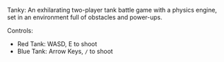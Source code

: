 Tanky: An exhilarating two-player tank battle game with a physics engine, set in an environment full of obstacles and power-ups.

Controls:
- Red Tank: WASD, E to shoot
- Blue Tank: Arrow Keys, `/` to shoot